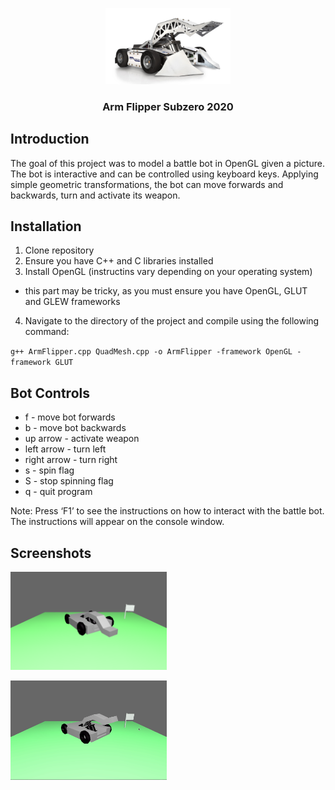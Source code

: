<p align="center">
  <img src="battlebot-reference.jpg" width="200" alt="reference">
</p>                                                                  
<h3 align="center">Arm Flipper Subzero 2020</h3>

## Introduction
The goal of this project was to model a battle bot in OpenGL given a picture. The bot is interactive and can be controlled using keyboard keys. Applying simple geometric transformations, the bot can move forwards and backwards, turn and activate its weapon. 

## Installation
1. Clone repository
2. Ensure you have C++ and C libraries installed
3. Install OpenGL (instructins vary depending on your operating system)
- this part may be tricky, as you must ensure you have OpenGL, GLUT and GLEW frameworks
4. Navigate to the directory of the project and compile using the following command:

``g++ ArmFlipper.cpp QuadMesh.cpp -o ArmFlipper -framework OpenGL -framework GLUT``

## Bot Controls
 * f - move bot forwards 
 * b - move bot backwards 
 * up arrow - activate weapon
 * left arrow - turn left 
 * right arrow - turn right
 * s - spin flag
 * S - stop spinning flag
 * q - quit program

Note: Press ‘F1’ to see the instructions on how to interact with the battle bot. The instructions will appear on the console window.

## Screenshots
<p align="left">
  <img src="battlebot screenshot.png" width="250" alt="bot screenshot">
</p> 
<p align="left">
  <img src="bot weapon activated.png" width="250" alt="bot weapon activated">
</p> 
